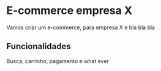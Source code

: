 # E-commerce empresa X
Vamos criar um e-commerce, para empresa X e bla bla bla
## Funcionalidades
 Busca, carrinho, pagamento e what ever
